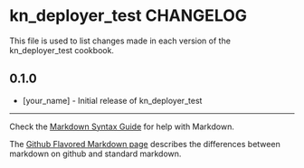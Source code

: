 kn_deployer_test CHANGELOG
==========================

This file is used to list changes made in each version of the kn_deployer_test cookbook.

0.1.0
-----
- [your_name] - Initial release of kn_deployer_test

- - -
Check the [Markdown Syntax Guide](http://daringfireball.net/projects/markdown/syntax) for help with Markdown.

The [Github Flavored Markdown page](http://github.github.com/github-flavored-markdown/) describes the differences between markdown on github and standard markdown.
